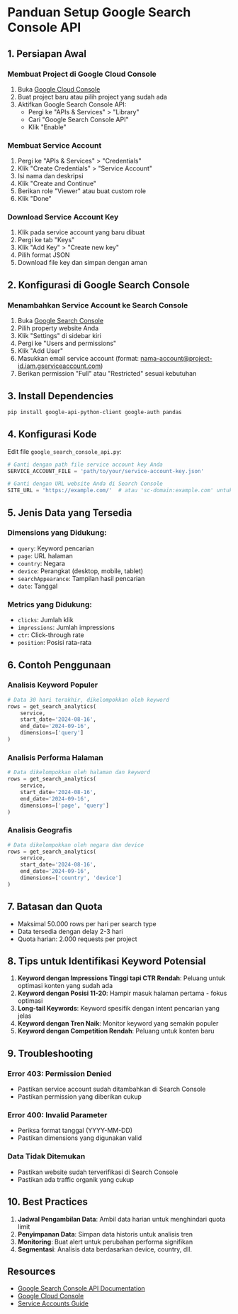 # Panduan Setup Google Search Console API

## 1. Persiapan Awal

### Membuat Project di Google Cloud Console
1. Buka [Google Cloud Console](https://console.cloud.google.com/)
2. Buat project baru atau pilih project yang sudah ada
3. Aktifkan Google Search Console API:
   - Pergi ke "APIs & Services" > "Library"
   - Cari "Google Search Console API"
   - Klik "Enable"

### Membuat Service Account
1. Pergi ke "APIs & Services" > "Credentials"
2. Klik "Create Credentials" > "Service Account"
3. Isi nama dan deskripsi
4. Klik "Create and Continue"
5. Berikan role "Viewer" atau buat custom role
6. Klik "Done"

### Download Service Account Key
1. Klik pada service account yang baru dibuat
2. Pergi ke tab "Keys"
3. Klik "Add Key" > "Create new key"
4. Pilih format JSON
5. Download file key dan simpan dengan aman

## 2. Konfigurasi di Google Search Console

### Menambahkan Service Account ke Search Console
1. Buka [Google Search Console](https://search.google.com/search-console/)
2. Pilih property website Anda
3. Klik "Settings" di sidebar kiri
4. Pergi ke "Users and permissions"
5. Klik "Add User"
6. Masukkan email service account (format: nama-account@project-id.iam.gserviceaccount.com)
7. Berikan permission "Full" atau "Restricted" sesuai kebutuhan

## 3. Install Dependencies

```bash
pip install google-api-python-client google-auth pandas
```

## 4. Konfigurasi Kode

Edit file `google_search_console_api.py`:

```python
# Ganti dengan path file service account key Anda
SERVICE_ACCOUNT_FILE = 'path/to/your/service-account-key.json'

# Ganti dengan URL website Anda di Search Console
SITE_URL = 'https://example.com/'  # atau 'sc-domain:example.com' untuk domain properties
```

## 5. Jenis Data yang Tersedia

### Dimensions yang Didukung:
- `query`: Keyword pencarian
- `page`: URL halaman
- `country`: Negara
- `device`: Perangkat (desktop, mobile, tablet)
- `searchAppearance`: Tampilan hasil pencarian
- `date`: Tanggal

### Metrics yang Didukung:
- `clicks`: Jumlah klik
- `impressions`: Jumlah impressions
- `ctr`: Click-through rate
- `position`: Posisi rata-rata

## 6. Contoh Penggunaan

### Analisis Keyword Populer
```python
# Data 30 hari terakhir, dikelompokkan oleh keyword
rows = get_search_analytics(
    service, 
    start_date='2024-08-16', 
    end_date='2024-09-16',
    dimensions=['query']
)
```

### Analisis Performa Halaman
```python
# Data dikelompokkan oleh halaman dan keyword
rows = get_search_analytics(
    service, 
    start_date='2024-08-16', 
    end_date='2024-09-16',
    dimensions=['page', 'query']
)
```

### Analisis Geografis
```python
# Data dikelompokkan oleh negara dan device
rows = get_search_analytics(
    service, 
    start_date='2024-08-16', 
    end_date='2024-09-16',
    dimensions=['country', 'device']
)
```

## 7. Batasan dan Quota

- Maksimal 50.000 rows per hari per search type
- Data tersedia dengan delay 2-3 hari
- Quota harian: 2.000 requests per project

## 8. Tips untuk Identifikasi Keyword Potensial

1. **Keyword dengan Impressions Tinggi tapi CTR Rendah**: Peluang untuk optimasi konten yang sudah ada
2. **Keyword dengan Posisi 11-20**: Hampir masuk halaman pertama - fokus optimasi
3. **Long-tail Keywords**: Keyword spesifik dengan intent pencarian yang jelas
4. **Keyword dengan Tren Naik**: Monitor keyword yang semakin populer
5. **Keyword dengan Competition Rendah**: Peluang untuk konten baru

## 9. Troubleshooting

### Error 403: Permission Denied
- Pastikan service account sudah ditambahkan di Search Console
- Pastikan permission yang diberikan cukup

### Error 400: Invalid Parameter
- Periksa format tanggal (YYYY-MM-DD)
- Pastikan dimensions yang digunakan valid

### Data Tidak Ditemukan
- Pastikan website sudah terverifikasi di Search Console
- Pastikan ada traffic organik yang cukup

## 10. Best Practices

1. **Jadwal Pengambilan Data**: Ambil data harian untuk menghindari quota limit
2. **Penyimpanan Data**: Simpan data historis untuk analisis tren
3. **Monitoring**: Buat alert untuk perubahan performa signifikan
4. **Segmentasi**: Analisis data berdasarkan device, country, dll.

## Resources

- [Google Search Console API Documentation](https://developers.google.com/webmaster-tools/v1/searchanalytics)
- [Google Cloud Console](https://console.cloud.google.com/)
- [Service Accounts Guide](https://cloud.google.com/iam/docs/service-accounts)